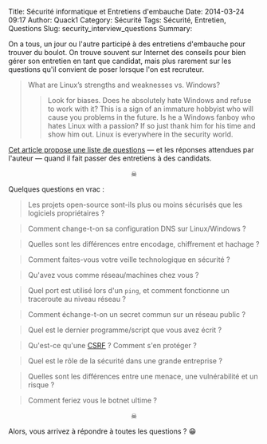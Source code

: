 Title: Sécurité informatique et Entretiens d'embauche
Date: 2014-03-24 09:17
Author: Quack1
Category: Sécurité
Tags: Sécurité, Entretien, Questions
Slug: security_interview_questions
Summary: 

On a tous, un jour ou l'autre participé à des entretiens d'embauche pour trouver du boulot. On trouve souvent sur Internet des conseils pour bien gérer son entretien en tant que candidat, mais plus rarement sur les questions qu'il convient de poser lorsque l'on est recruteur.

> What are Linux’s strengths and weaknesses vs. Windows?
>
>> Look for biases. Does he absolutely hate Windows and refuse to work with it? This is a sign of an immature hobbyist who will cause you problems in the future. Is he a Windows fanboy who hates Linux with a passion? If so just thank him for his time and show him out. Linux is everywhere in the security world.

[Cet article propose une liste de questions](http://www.danielmiessler.com/study/infosec_interview_questions/) — et les réponses attendues par l'auteur — quand il fait passer des entretiens à des candidats.

<div style="text-align:center;">☠</div>

Quelques questions en vrac : 

> Les projets open-source sont-ils plus ou moins sécurisés que les logiciels propriétaires ?

> Comment change-t-on sa configuration DNS sur Linux/Windows ?

> Quelles sont les différences entre encodage, chiffrement et hachage ?

> Comment faites-vous votre veille technologique en sécurité ?

> Qu'avez vous comme réseau/machines chez vous ?

> Quel port est utilisé lors d'un `ping`, et comment fonctionne un traceroute au niveau réseau ?

> Comment échange-t-on un secret commun sur un réseau public ?

> Quel est le dernier programme/script que vous avez écrit ?

> Qu'est-ce qu'une [CSRF](http://fr.wikipedia.org/wiki/Cross-site_request_forgery) ? Comment s'en protéger ?

> Quel est le rôle de la sécurité dans une grande entreprise ?

> Quelles sont les différences entre une menace, une vulnérabilité et un risque ?

> Comment feriez vous le botnet ultime ?

<div style="text-align:center;">☠</div>

Alors, vous arrivez à répondre à toutes les questions ? 😁